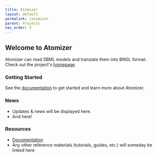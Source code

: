 ```yaml
---
title: Atomizer
layout: default
permalink: /atomizer
parent: Projects
nav_order: 3
---
```


## Welcome to Atomizer
Atomizer can read SBML models and translate them into BNGL format.
Check out the project's [homepage](https://ruleworld.github.io/atomizer/blog/basic/bng.html).


### Getting Started
See the [documentation](https://pybionetgen.readthedocs.io/en/latest/atomizer.html) to get started and learn more about Atomizer.


### News
 * Updates & news will be displayed here.
 * And here!


### Resources
 * [Documentation](https://pybionetgen.readthedocs.io/en/latest/atomizer.html)
 * Any other reference materials (tutorials, guides, etc.) will someday be linked here
